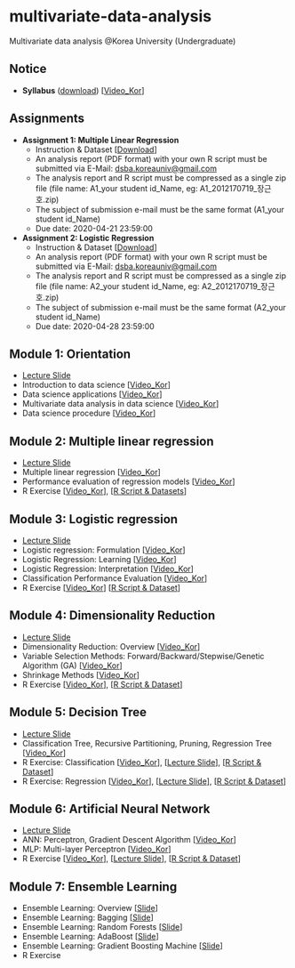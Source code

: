 # multivariate-data-analysis
Multivariate data analysis @Korea University (Undergraduate)

## Notice 
* **Syllabus** ([download](https://github.com/pilsung-kang/multivariate-data-analysis/blob/master/2019_1_Multivariate%20Data%20Analysis.pdf)) [[Video_Kor](https://www.youtube.com/watch?v=-7YVkiRjF7w&list=PLetSlH8YjIfWKLpMp-r6enJvnk6L93wz2&index=2&t=0s)]

## Assignments 
* **Assignment 1: Multiple Linear Regression**
  * Instruction & Dataset [[Download](https://github.com/pilsung-kang/multivariate-data-analysis/blob/master/Assignments/A1_MLR.zip)]
  * An analysis report (PDF format) with your own R script must be submitted via E-Mail: dsba.koreauniv@gmail.com
  * The analysis report and R script must be compressed as a single zip file (file name: A1_your student id_Name, eg: A1_2012170719_장근호.zip)
  * The subject of submission e-mail must be the same format (A1_your student id_Name)
  * Due date: 2020-04-21 23:59:00
* **Assignment 2: Logistic Regression**
  * Instruction & Dataset [[Download](https://github.com/pilsung-kang/multivariate-data-analysis/blob/master/Assignments/A2_Logistic%20Regression.zip)]
  * An analysis report (PDF format) with your own R script must be submitted via E-Mail: dsba.koreauniv@gmail.com
  * The analysis report and R script must be compressed as a single zip file (file name: A2_your student id_Name, eg: A2_2012170719_장근호.zip)
  * The subject of submission e-mail must be the same format (A2_your student id_Name)
  * Due date: 2020-04-28 23:59:00

## Module 1: Orientation
* [Lecture Slide](https://www.dropbox.com/s/wjbwoy2x0x0uo9k/2020_1_Multivariate%20Data%20Analysis.pdf?dl=0)
* Introduction to data science [[Video_Kor](https://www.youtube.com/watch?v=o9uEVxzFeR0)]
* Data science applications [[Video_Kor](https://www.youtube.com/watch?v=IFe29PgOza4&list=PLetSlH8YjIfWKLpMp-r6enJvnk6L93wz2&index=3)]
* Multivariate data analysis in data science [[Video_Kor](https://www.youtube.com/watch?v=iqLEdf7SlVI&list=PLetSlH8YjIfWKLpMp-r6enJvnk6L93wz2&index=4)]
* Data science procedure [[Video_Kor](https://www.youtube.com/watch?v=94RHn0bRNV4&list=PLetSlH8YjIfWKLpMp-r6enJvnk6L93wz2&index=5)]

## Module 2: Multiple linear regression
* [Lecture Slide](https://github.com/pilsung-kang/multivariate-data-analysis/blob/master/02%20Multiple%20Linear%20Regression/02_Multiple%20Linear%20Regression.pdf)
* Multiple linear regression [[Video_Kor](https://www.youtube.com/watch?v=NknX91JdVA0&list=PLetSlH8YjIfWKLpMp-r6enJvnk6L93wz2&index=6)]
* Performance evaluation of regression models [[Video_Kor](https://www.youtube.com/watch?v=s35EfV8lioM&list=PLetSlH8YjIfWKLpMp-r6enJvnk6L93wz2&index=7)]
* R Exercise [[Video_Kor](https://www.youtube.com/watch?v=iB9LKe5pgc0&list=PLetSlH8YjIfWKLpMp-r6enJvnk6L93wz2&index=8)], [[R Script & Datasets](https://github.com/pilsung-kang/multivariate-data-analysis/raw/master/02%20Multiple%20Linear%20Regression/R_Exercise_MLR.zip)]

## Module 3: Logistic regression
* [Lecture Slide](https://github.com/pilsung-kang/multivariate-data-analysis/blob/master/05%20Logistic%20Regression/05_Logistic%20Regression.pdf)
* Logistic regression: Formulation [[Video_Kor](https://www.youtube.com/watch?v=PsVyx6erzrU&list=PLetSlH8YjIfWKLpMp-r6enJvnk6L93wz2&index=9)]
* Logistic Regression: Learning [[Video_Kor](https://www.youtube.com/watch?v=vGMMulhLoYE&list=PLetSlH8YjIfWKLpMp-r6enJvnk6L93wz2&index=10)]
* Logistic Regression: Interpretation [[Video_Kor](https://www.youtube.com/watch?v=3sZx4O2aQs8&list=PLetSlH8YjIfWKLpMp-r6enJvnk6L93wz2&index=11)]
* Classification Performance Evaluation [[Video_Kor](https://www.youtube.com/watch?v=fhaXt0llHG4&list=PLetSlH8YjIfWKLpMp-r6enJvnk6L93wz2&index=12)]
* R Exercise [[Video_Kor](https://www.youtube.com/watch?v=FwReI2IJBJ4&list=PLetSlH8YjIfWKLpMp-r6enJvnk6L93wz2&index=13)] [[R Script & Dataset](https://github.com/pilsung-kang/multivariate-data-analysis/blob/master/03%20Logistic%20Regression/R%20Exercise_LogReg.zip)]

## Module 4: Dimensionality Reduction
* [Lecture Slide](https://github.com/pilsung-kang/multivariate-data-analysis/blob/master/04%20Dimensionality%20Reduction/04_Dimensionality%20Reduction.pdf)
* Dimensionality Reduction: Overview [[Video_Kor](https://www.youtube.com/watch?v=2aTdOGJg7ys&list=PLetSlH8YjIfWKLpMp-r6enJvnk6L93wz2&index=14)]
* Variable Selection Methods: Forward/Backward/Stepwise/Genetic Algorithm (GA) [[Video_Kor](https://www.youtube.com/watch?v=-7YVkiRjF7w&list=PLetSlH8YjIfWKLpMp-r6enJvnk6L93wz2)]
* Shrinkage Methods [[Video_Kor](https://www.youtube.com/watch?v=JSDong54FUM&list=PLetSlH8YjIfWKLpMp-r6enJvnk6L93wz2&index=16)]
* R Exercise [[Video_Kor](https://www.youtube.com/watch?v=RAfHtOjpSUg&list=PLetSlH8YjIfWKLpMp-r6enJvnk6L93wz2&index=16)], [[R Script & Dataset](https://github.com/pilsung-kang/multivariate-data-analysis/blob/master/04%20Dimensionality%20Reduction/04%20Dimensionality%20Reduction_R%20Script%20and%20Dataset.zip)]

## Module 5: Decision Tree
* [Lecture Slide](https://github.com/pilsung-kang/multivariate-data-analysis/blob/master/05%20Decision%20Tree/05_Decision%20Tree_Theory.pdf)
* Classification Tree, Recursive Partitioning, Pruning, Regression Tree [[Video_Kor](https://www.youtube.com/watch?v=w6eCV1GzsLs&list=PLetSlH8YjIfWKLpMp-r6enJvnk6L93wz2&index=18)]
* R Exercise: Classification [[Video_Kor](https://www.youtube.com/watch?v=1I0h_hbikzU&list=PLetSlH8YjIfWKLpMp-r6enJvnk6L93wz2&index=19)], [[Lecture Slide](https://github.com/pilsung-kang/multivariate-data-analysis/blob/master/05%20Decision%20Tree/05_Decision%20Tree_R_Exercise_Classification_Tree.pdf)], [[R Script & Dataset](https://github.com/pilsung-kang/multivariate-data-analysis/blob/master/05%20Decision%20Tree/R%20Exercise_Classification%20Tree.zip)]
* R Exercise: Regression [[Video_Kor](https://www.youtube.com/watch?v=Im7zHBp_kZg&list=PLetSlH8YjIfWKLpMp-r6enJvnk6L93wz2&index=20)], [[Lecture Slide](https://github.com/pilsung-kang/multivariate-data-analysis/blob/master/05%20Decision%20Tree/05_Decision%20Tree_R_Exercise_Regression_Tree.pdf)], [[R Script & Dataset](https://github.com/pilsung-kang/multivariate-data-analysis/blob/master/05%20Decision%20Tree/R%20Exercise_Regression%20Tree.zip)]

## Module 6: Artificial Neural Network
* [Lecture Slide](https://github.com/pilsung-kang/multivariate-data-analysis/blob/master/06%20Artificial%20Neural%20Network/06_Artificial%20Neural%20Networks.pdf)
* ANN: Perceptron, Gradient Descent Algorithm [[Video_Kor](https://www.youtube.com/watch?v=s0ObHKy_MYk&list=PLetSlH8YjIfWKLpMp-r6enJvnk6L93wz2&index=21)]
* MLP: Multi-layer Perceptron [[Video_Kor](https://www.youtube.com/watch?v=YitouyZ-S94&list=PLetSlH8YjIfWKLpMp-r6enJvnk6L93wz2&index=22)]
* R Exercise [[Video_Kor](https://www.youtube.com/watch?v=o8O1ckE5I84&list=PLetSlH8YjIfWKLpMp-r6enJvnk6L93wz2&index=23)], [[Lecture Slide](https://github.com/pilsung-kang/multivariate-data-analysis/blob/master/06%20Artificial%20Neural%20Network/R%20Exercise_ANN.pdf)], [[R Script & Dataset](https://github.com/pilsung-kang/multivariate-data-analysis/blob/master/06%20Artificial%20Neural%20Network/R_Exercise_ANN.zip)]

## Module 7: Ensemble Learning
* Ensemble Learning: Overview [[Slide](https://github.com/pilsung-kang/multivariate-data-analysis/blob/master/07%20Ensemble%20Learning/07-1_Ensemble%20Learning_Overview.pdf)]
* Ensemble Learning: Bagging [[Slide](https://github.com/pilsung-kang/multivariate-data-analysis/blob/master/07%20Ensemble%20Learning/07-2_Ensemble%20Learning_Bagging.pdf)]
* Ensemble Learning: Random Forests [[Slide](https://github.com/pilsung-kang/multivariate-data-analysis/blob/master/07%20Ensemble%20Learning/07-3_Ensemble%20Learning_Random%20Forests.pdf)]
* Ensemble Learning: AdaBoost [[Slide](https://github.com/pilsung-kang/multivariate-data-analysis/blob/master/07%20Ensemble%20Learning/07-4_Ensemble%20Learning_AdaBoost.pdf)]
* Ensemble Learning: Gradient Boosting Machine [[Slide](https://github.com/pilsung-kang/multivariate-data-analysis/blob/master/07%20Ensemble%20Learning/07-5_Ensemble%20Learning_Gradient%20Boosting%20Machine.pdf)]
* R Exercise 
